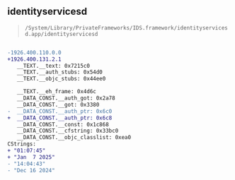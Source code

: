 ## identityservicesd

> `/System/Library/PrivateFrameworks/IDS.framework/identityservicesd.app/identityservicesd`

```diff

-1926.400.110.0.0
+1926.400.131.2.1
   __TEXT.__text: 0x7215c0
   __TEXT.__auth_stubs: 0x54d0
   __TEXT.__objc_stubs: 0x44ee0

   __TEXT.__eh_frame: 0x4d6c
   __DATA_CONST.__auth_got: 0x2a78
   __DATA_CONST.__got: 0x3380
-  __DATA_CONST.__auth_ptr: 0x6c0
+  __DATA_CONST.__auth_ptr: 0x6c8
   __DATA_CONST.__const: 0x1c868
   __DATA_CONST.__cfstring: 0x33bc0
   __DATA_CONST.__objc_classlist: 0xea0
CStrings:
+ "01:07:45"
+ "Jan  7 2025"
- "14:04:43"
- "Dec 16 2024"

```
